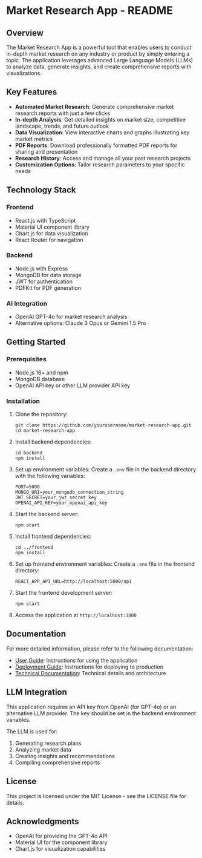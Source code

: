 # Market Research App - README

## Overview

The Market Research App is a powerful tool that enables users to conduct in-depth market research on any industry or product by simply entering a topic. The application leverages advanced Large Language Models (LLMs) to analyze data, generate insights, and create comprehensive reports with visualizations.

## Key Features

- **Automated Market Research**: Generate comprehensive market research reports with just a few clicks
- **In-depth Analysis**: Get detailed insights on market size, competitive landscape, trends, and future outlook
- **Data Visualization**: View interactive charts and graphs illustrating key market metrics
- **PDF Reports**: Download professionally formatted PDF reports for sharing and presentation
- **Research History**: Access and manage all your past research projects
- **Customization Options**: Tailor research parameters to your specific needs

## Technology Stack

### Frontend
- React.js with TypeScript
- Material UI component library
- Chart.js for data visualization
- React Router for navigation

### Backend
- Node.js with Express
- MongoDB for data storage
- JWT for authentication
- PDFKit for PDF generation

### AI Integration
- OpenAI GPT-4o for market research analysis
- Alternative options: Claude 3 Opus or Gemini 1.5 Pro

## Getting Started

### Prerequisites
- Node.js 16+ and npm
- MongoDB database
- OpenAI API key or other LLM provider API key

### Installation

1. Clone the repository:
   ```
   git clone https://github.com/yourusername/market-research-app.git
   cd market-research-app
   ```

2. Install backend dependencies:
   ```
   cd backend
   npm install
   ```

3. Set up environment variables:
   Create a `.env` file in the backend directory with the following variables:
   ```
   PORT=5000
   MONGO_URI=your_mongodb_connection_string
   JWT_SECRET=your_jwt_secret_key
   OPENAI_API_KEY=your_openai_api_key
   ```

4. Start the backend server:
   ```
   npm start
   ```

5. Install frontend dependencies:
   ```
   cd ../frontend
   npm install
   ```

6. Set up frontend environment variables:
   Create a `.env` file in the frontend directory:
   ```
   REACT_APP_API_URL=http://localhost:5000/api
   ```

7. Start the frontend development server:
   ```
   npm start
   ```

8. Access the application at `http://localhost:3000`

## Documentation

For more detailed information, please refer to the following documentation:

- [User Guide](./docs/user_guide.md): Instructions for using the application
- [Deployment Guide](./docs/deployment_guide.md): Instructions for deploying to production
- [Technical Documentation](./docs/technical_documentation.md): Technical details and architecture

## LLM Integration

This application requires an API key from OpenAI (for GPT-4o) or an alternative LLM provider. The key should be set in the backend environment variables.

The LLM is used for:
1. Generating research plans
2. Analyzing market data
3. Creating insights and recommendations
4. Compiling comprehensive reports

## License

This project is licensed under the MIT License - see the LICENSE file for details.

## Acknowledgments

- OpenAI for providing the GPT-4o API
- Material UI for the component library
- Chart.js for visualization capabilities
